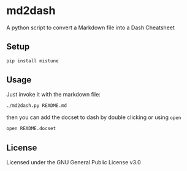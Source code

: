 # md2dash

A python script to convert a Markdown file into a Dash Cheatsheet

## Setup

```bash
pip install mistune

```

## Usage

Just invoke it with the markdown file:

```bash
./md2dash.py README.md
```

then you can add the docset to dash by double clicking or using `open`

```bash
open README.docset
```

## License

Licensed under the GNU General Public License v3.0

